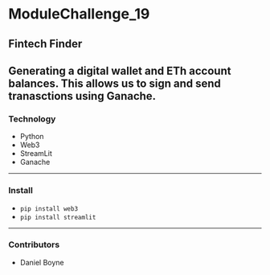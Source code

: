 # ModuleChallenge_19

## Fintech Finder
Generating a digital wallet and ETh account balances. This allows us to sign and send tranasctions using Ganache.
---
### Technology
- Python
- Web3
- StreamLit
- Ganache
---
### Install
- ```pip install web3```
- ```pip install streamlit```
---
### Contributors
- Daniel Boyne
